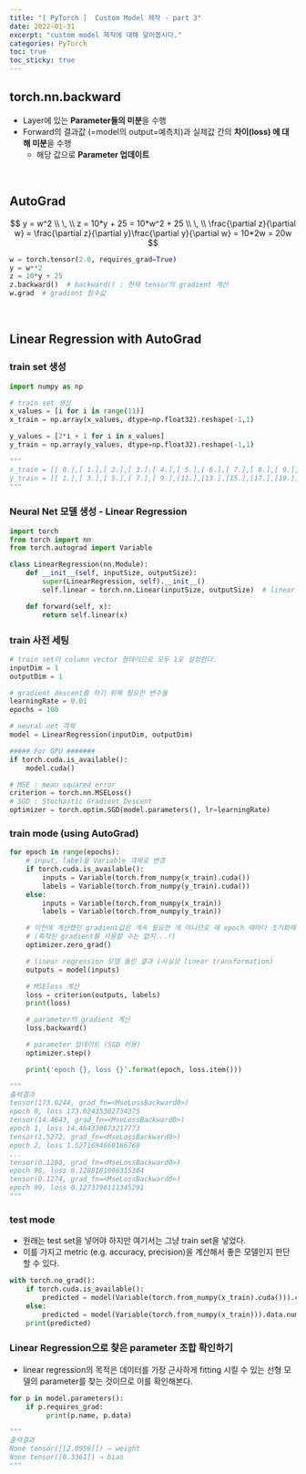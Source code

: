```yaml
---
title: "[ PyTorch ]  Custom Model 제작 - part 3"
date: 2022-01-31
excerpt: "custom model 제작에 대해 알아봅시다."
categories: PyTorch
toc: true
toc_sticky: true
---
```



## torch.nn.backward

- Layer에 있는 **Parameter들의 미분**을 수행
- Forward의 결과값 (=model의 output=예측치)과 실제값 간의 **차이(loss) 에 대해 미분**을 수행
    - 해당 값으로 **Parameter 업데이트**

<br/>

## AutoGrad

$$
y = w^2 
\\ \, \\
z = 10*y + 25 = 10*w^2 + 25 
\\ \, \\
\frac{\partial z}{\partial w} = \frac{\partial z}{\partial y}\frac{\partial y}{\partial w} = 10*2w = 20w
$$

```python
w = torch.tensor(2.0, requires_grad=True)
y = w**2
z = 10*y + 25
z.backward()  # backward() : 현재 tensor의 gradient 계산
w.grad  # gradient 함수값
```

<br/>

## Linear Regression with AutoGrad

### train set 생성

```python
import numpy as np

# train set 생성
x_values = [i for i in range(11)]
x_train = np.array(x_values, dtype=np.float32).reshape(-1,1)

y_values = [2*i + 1 for i in x_values]
y_train = np.array(y_values, dtype=np.float32).reshape(-1,1)

"""
x_train = [[ 0.],[ 1.],[ 2.],[ 3.],[ 4.],[ 5.],[ 6.],[ 7.],[ 8.],[ 9.],[10.]]
y_train = [[ 1.],[ 3.],[ 5.],[ 7.],[ 9.],[11.],[13.],[15.],[17.],[19.],[21.]]
"""
```

### Neural Net 모델 생성 - Linear Regression

```python
import torch
from torch import nn
from torch.autograd import Variable

class LinearRegression(nn.Module):
    def __init__(self, inputSize, outputSize):
        super(LinearRegression, self).__init__()
        self.linear = torch.nn.Linear(inputSize, outputSize)  # linear transformation

    def forward(self, x):
        return self.linear(x)
```

### train 사전 세팅

```python
# train set이 column vector 형태이므로 모두 1로 설정한다.
inputDim = 1   
outputDim = 1 

# gradient descent를 하기 위해 필요한 변수들
learningRate = 0.01
epochs = 100

# neural net 객체
model = LinearRegression(inputDim, outputDim)

##### For GPU #######
if torch.cuda.is_available():
    model.cuda()

# MSE : mean squared error
criterion = torch.nn.MSELoss() 
# SGD : Stochastic Gradient Descent
optimizer = torch.optim.SGD(model.parameters(), lr=learningRate)  
```

### train mode (using AutoGrad)

```python
for epoch in range(epochs):
    # input, label을 Variable 객체로 변경
    if torch.cuda.is_available():
        inputs = Variable(torch.from_numpy(x_train).cuda())
        labels = Variable(torch.from_numpy(y_train).cuda())
    else:
        inputs = Variable(torch.from_numpy(x_train))
        labels = Variable(torch.from_numpy(y_train))

    # 이전에 계산했던 gradient값은 계속 필요한 게 아니므로 매 epoch 때마다 초기화해준다.
    # (축적된 gradient를 사용할 수는 없지...!)
    optimizer.zero_grad()

    # linear regression 모델 돌린 결과 (사실상 linear transformation)
    outputs = model(inputs)

    # MSEloss 계산
    loss = criterion(outputs, labels)
    print(loss)

    # parameter의 gradient 계산
    loss.backward()

    # parameter 업데이트 (SGD 이용)
    optimizer.step()

    print('epoch {}, loss {}'.format(epoch, loss.item()))

"""
출력결과
tensor(173.0244, grad_fn=<MseLossBackward0>)
epoch 0, loss 173.02435302734375
tensor(14.4643, grad_fn=<MseLossBackward0>)
epoch 1, loss 14.464330673217773
tensor(1.5272, grad_fn=<MseLossBackward0>)
epoch 2, loss 1.5271694660186768
...
tensor(0.1288, grad_fn=<MseLossBackward0>)
epoch 98, loss 0.1288181096315384
tensor(0.1274, grad_fn=<MseLossBackward0>)
epoch 99, loss 0.1273796111345291
"""
```

### test mode

- 원래는 test set을 넣어야 하지만 여기서는 그냥 train set을 넣었다.
- 이를 가지고 metric (e.g. accuracy, precision)을 계산해서 좋은 모델인지 판단할 수 있다.

```python
with torch.no_grad():
    if torch.cuda.is_available():
        predicted = model(Variable(torch.from_numpy(x_train).cuda())).cpu().data.numpy()
    else:
        predicted = model(Variable(torch.from_numpy(x_train))).data.numpy()
    print(predicted)
```

### Linear Regression으로 찾은 parameter 조합 확인하기

- linear regression의 목적은 데이터를 가장 근사하게 fitting 시킬 수 있는 선형 모델의 parameter를 찾는 것이므로 이를 확인해본다.

```python
for p in model.parameters():
    if p.requires_grad:
         print(p.name, p.data)

"""
출력결과
None tensor([[2.0956]]) → weight
None tensor([0.3361]) → bias
"""
```